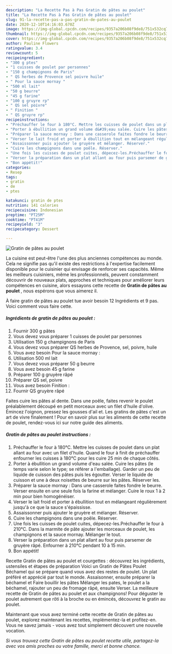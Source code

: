 ```yaml
---
description: "La Recette Pas à Pas Gratin de pâtes au poulet"
title: "La Recette Pas à Pas Gratin de pâtes au poulet"
slug: 91-la-recette-pas-a-pas-gratin-de-pates-au-poulet
date: 2020-12-10T14:16:03.670Z
image: https://img-global.cpcdn.com/recipes/9357a206b08f9de8/751x532cq70/gratin-de-pates-au-poulet-photo-principale-de-la-recette.jpg
thumbnail: https://img-global.cpcdn.com/recipes/9357a206b08f9de8/751x532cq70/gratin-de-pates-au-poulet-photo-principale-de-la-recette.jpg
cover: https://img-global.cpcdn.com/recipes/9357a206b08f9de8/751x532cq70/gratin-de-pates-au-poulet-photo-principale-de-la-recette.jpg
author: Pauline Flowers
ratingvalue: 3.4
reviewcount: 5
recipeingredient:
- "300 g ptes"
- "1 cuisses de poulet par personnes"
- "150 g champignons de Paris"
- " QS herbes de Provence sel poivre huile"
- " Pour la sauce mornay "
- "500 ml lait"
- "50 g beurre"
- "45 g farine"
- "100 g gruyre rp"
- " QS sel poivre"
- " Finition "
- " QS gruyre rp"
recipeinstructions:
- "Préchauffer le four à 180°C. Mettre les cuisses de poulet dans un plat allant au four avec un filet d&#39;huile. Quand le four à finit de préchauffer enfourner les cuisses à 180°C pour les cuire 25 min de chaque côtés."
- "Porter à ébullition un grand volume d&#39;eau salée. Cuire les pâtes (le temps varie selon le type; se référer a l&#39;emballage). Garder un peu de liquide de cuisson des pâtes puis les égoutter. Verser le liquide de cuisson et une à deux noisettes de beurre sur les pâtes. Réserver les."
- "Préparer la sauce mornay : Dans une casserole faites fondre le beurre. Verser ensuite en une seule fois la farine et mélanger. Cuire le roux 1 à 2 min pour bien homogénéiser."
- "Verser le lait froid et porter à ébullition tout en mélangeant régulièrement jusqu&#39;à ce que la sauce s&#39;épaississe."
- "Assaissonner puis ajouter le gruyère et mélanger. Réserver."
- "Cuire les champignons dans une poêle. Réserver."
- "Une fois les cuisses de poulet cuites, dépecez-les.Préchauffer le four à 210°C. Dans la marmite de pâte ajouter les morceaux de poulet, les champignons et la sauce mornay. Mélanger le tout."
- "Verser la préparation dans un plat allant au four puis parsemer de gruyère râpé. Enfourner à 210°C pendant 10 à 15 min."
- "Bon appétit!"
categories:
- Resep
tags:
- gratin
- de
- ptes

katakunci: gratin de ptes 
nutrition: 141 calories
recipecuisine: Indonesian
preptime: "PT25M"
cooktime: "PT41M"
recipeyield: "3"
recipecategory: Dessert

---
```



![Gratin de pâtes au poulet](https://img-global.cpcdn.com/recipes/9357a206b08f9de8/751x532cq70/gratin-de-pates-au-poulet-photo-principale-de-la-recette.jpg)

La cuisine est peut-être l'une des plus anciennes compétences au monde. Cela ne signifie pas qu'il existe des restrictions à l'expertise facilement disponible pour le cuisinier qui envisage de renforcer ses capacités. Même les meilleurs cuisiniers, même les professionnels, peuvent constamment découvrir de nouveaux plats, approches et techniques pour améliorer leurs compétences en cuisine, alors essayons cette recette de <strong> Gratin de pâtes au poulet </strong>, nous espérons que vous aimerez il.

<!--inarticleads1-->

À faire gratin de pâtes au poulet tue avoir besoin 12 Ingrédients et 9 pas. Voici comment vous faire cette.

##### Ingrédients de gratin de pâtes au poulet :

1. Fournir 300 g pâtes
1. Vous devez vous préparer 1 cuisses de poulet par personnes
1. Utilisation 150 g champignons de Paris
1. Vous devez vous préparer  QS herbes de Provence, sel, poivre, huile
1. Vous avez besoin  Pour la sauce mornay :
1. Utilisation 500 ml lait
1. Vous devez vous préparer 50 g beurre
1. Vous avez besoin 45 g farine
1. Préparer 100 g gruyère râpé
1. Préparer  QS sel, poivre
1. Vous avez besoin  Finition :
1. Fournir  QS gruyère râpé


Faites cuire les pâtes al dente. Dans une poêle, faites revenir le poulet préalablement découpé en petit morceaux avec un filet d&#39;huile d&#39;olive. Émincez l&#39;oignon, pressez les gousses d&#39;ail et. Les gratins de pâtes c&#39;est un art de vivre finalement ! Pour en savoir plus sur les aliments de cette recette de poulet, rendez-vous ici sur notre guide des aliments. 

<!--inarticleads2-->

##### Gratin de pâtes au poulet instructions :

1. Préchauffer le four à 180°C. Mettre les cuisses de poulet dans un plat allant au four avec un filet d&#39;huile. Quand le four à finit de préchauffer enfourner les cuisses à 180°C pour les cuire 25 min de chaque côtés.
1. Porter à ébullition un grand volume d&#39;eau salée. Cuire les pâtes (le temps varie selon le type; se référer a l&#39;emballage). Garder un peu de liquide de cuisson des pâtes puis les égoutter. Verser le liquide de cuisson et une à deux noisettes de beurre sur les pâtes. Réserver les.
1. Préparer la sauce mornay : Dans une casserole faites fondre le beurre. Verser ensuite en une seule fois la farine et mélanger. Cuire le roux 1 à 2 min pour bien homogénéiser.
1. Verser le lait froid et porter à ébullition tout en mélangeant régulièrement jusqu&#39;à ce que la sauce s&#39;épaississe.
1. Assaissonner puis ajouter le gruyère et mélanger. Réserver.
1. Cuire les champignons dans une poêle. Réserver.
1. Une fois les cuisses de poulet cuites, dépecez-les.Préchauffer le four à 210°C. Dans la marmite de pâte ajouter les morceaux de poulet, les champignons et la sauce mornay. Mélanger le tout.
1. Verser la préparation dans un plat allant au four puis parsemer de gruyère râpé. Enfourner à 210°C pendant 10 à 15 min.
1. Bon appétit!


Recette Gratin de pâtes au poulet et courgettes : découvrez les ingrédients, ustensiles et étapes de préparation Voici un Gratin de Pâtes Poulet Béchamel qui se prépare quand vous avez des restes de poulet. Un plat préféré et apprécié par tout le monde. Assaisonner, ensuite préparer la béchamel et Faire bouillir les pâtes Mélanger les pates, le poulet a la béchamel, rajouter un peu de fromage râpé, ensuite Verser. La meilleure recette de Gratin de pâtes au poulet et aux champignons! Pour déguster le poulet autrement que rôti à la broche ou en émincés, découvrez le gratin au poulet. 

<!--inarticleads1-->

<p>
Maintenant que vous avez terminé cette recette de Gratin de pâtes au poulet, explorez maintenant les recettes, implémentez-la et profitez-en. Vous ne savez jamais - vous avez tout simplement découvert une nouvelle vocation.
</p>

<p>
<i>Si vous trouvez cette Gratin de pâtes au poulet recette utile, partagez-la avec vos amis proches ou votre famille, merci et bonne chance.</i>
</p>
